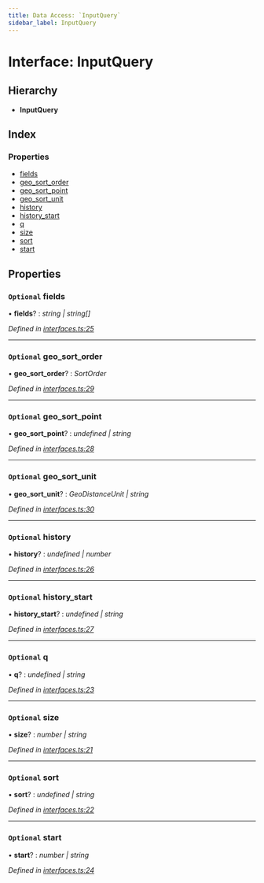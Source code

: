 ```yaml
---
title: Data Access: `InputQuery`
sidebar_label: InputQuery
---
```


# Interface: InputQuery

## Hierarchy

* **InputQuery**

## Index

### Properties

* [fields](inputquery.md#optional-fields)
* [geo_sort_order](inputquery.md#optional-geo_sort_order)
* [geo_sort_point](inputquery.md#optional-geo_sort_point)
* [geo_sort_unit](inputquery.md#optional-geo_sort_unit)
* [history](inputquery.md#optional-history)
* [history_start](inputquery.md#optional-history_start)
* [q](inputquery.md#optional-q)
* [size](inputquery.md#optional-size)
* [sort](inputquery.md#optional-sort)
* [start](inputquery.md#optional-start)

## Properties

### `Optional` fields

• **fields**? : *string | string[]*

*Defined in [interfaces.ts:25](https://github.com/terascope/teraslice/blob/0ae31df4/packages/data-access/src/interfaces.ts#L25)*

___

### `Optional` geo_sort_order

• **geo_sort_order**? : *SortOrder*

*Defined in [interfaces.ts:29](https://github.com/terascope/teraslice/blob/0ae31df4/packages/data-access/src/interfaces.ts#L29)*

___

### `Optional` geo_sort_point

• **geo_sort_point**? : *undefined | string*

*Defined in [interfaces.ts:28](https://github.com/terascope/teraslice/blob/0ae31df4/packages/data-access/src/interfaces.ts#L28)*

___

### `Optional` geo_sort_unit

• **geo_sort_unit**? : *GeoDistanceUnit | string*

*Defined in [interfaces.ts:30](https://github.com/terascope/teraslice/blob/0ae31df4/packages/data-access/src/interfaces.ts#L30)*

___

### `Optional` history

• **history**? : *undefined | number*

*Defined in [interfaces.ts:26](https://github.com/terascope/teraslice/blob/0ae31df4/packages/data-access/src/interfaces.ts#L26)*

___

### `Optional` history_start

• **history_start**? : *undefined | string*

*Defined in [interfaces.ts:27](https://github.com/terascope/teraslice/blob/0ae31df4/packages/data-access/src/interfaces.ts#L27)*

___

### `Optional` q

• **q**? : *undefined | string*

*Defined in [interfaces.ts:23](https://github.com/terascope/teraslice/blob/0ae31df4/packages/data-access/src/interfaces.ts#L23)*

___

### `Optional` size

• **size**? : *number | string*

*Defined in [interfaces.ts:21](https://github.com/terascope/teraslice/blob/0ae31df4/packages/data-access/src/interfaces.ts#L21)*

___

### `Optional` sort

• **sort**? : *undefined | string*

*Defined in [interfaces.ts:22](https://github.com/terascope/teraslice/blob/0ae31df4/packages/data-access/src/interfaces.ts#L22)*

___

### `Optional` start

• **start**? : *number | string*

*Defined in [interfaces.ts:24](https://github.com/terascope/teraslice/blob/0ae31df4/packages/data-access/src/interfaces.ts#L24)*
